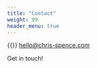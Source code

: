 ```yaml
---
title: "Contact"
weight: 99
header_menu: true
---
```


{{<icon class="fa fa-envelope">}}&nbsp;[hello@chris-spence.com](mailto:hello@chris-spence.com)

Get in touch!
